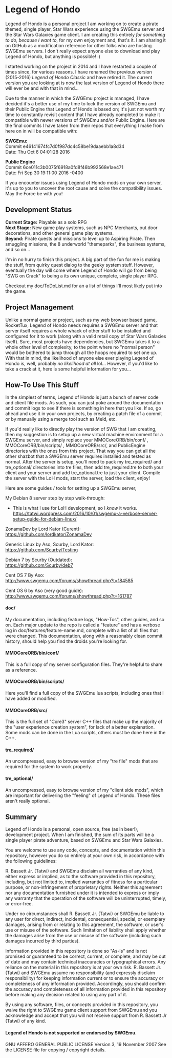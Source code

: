 # Legend of Hondo

Legend of Hondo is a personal project I am working on to create a pirate themed, single player, Star Wars experience using the SWGEmu server and the Star Wars Galaxies game client. I am creating this entirely *for something to do, because I want to*, for my own enjoyment and, that's it. I am sharing it on GitHub as a modification reference for other folks who are hosting SWGEmu servers. I don't really expect anyone else to download and play Legend of Hondo, but anything is possible! :)

I started working on the project in 2014 and I have restarted a couple of times since, for various reasons. I have renamed the previous version (2015-2016) *Legend of Hondo Classic* and have retired it. The current version you are looking at is now the last version of Legend of Hondo there will ever be and with that in mind... 

Due to the manner in which the SWGEmu project is managed, I have decided it's a better use of my time to lock the version of SWGEmu and their Public Engine that Legend of Hondo is based on; It's just not worth my time to constantly revisit content that I have already completed to make it compatible with newer versions of SWGEmu and/or Public Engine. Here are the final commits I have taken from their repos that everything I make from here on in will be compatible with:

**SWGEmu:**  
Commit e46141674fc7d0f987dc4c58be19daaebb1a8d34  
Date: Thu Oct 6 04:01:28 2016  


**Public Engine**  
Commit 6ce011c3b0075f6918a0fd8f46b992568e1ae471  
Date: Fri Sep 30 19:11:00 2016 -0400  


If you encounter issues using Legend of Hondo mods on your own server, it's up to you to uncover the root cause and solve the compatibility issues. May the Force be with you!


## Development Status
**Current Stage:** Playable as a solo RPG  
**Next Stage:** New game play systems, such as NPC Merchants, out door decorations, and other general game play systems.  
**Beyond:** Pirate quests and missions to level up to Aspiring Pirate. Then smuggling missions, the 8 underworld "themeparks", the business systems, and so on...

I'm in no hurry to finish this project. A big part of the fun for me is making the stuff, from quirky quest dialog to the geeky system stuff. However, eventually the day will come where Legend of Hondo will go from being "SWG on Crack" to being a its own unique, complete, single player RPG.

Checkout my doc/ToDoList.md for an a list of things I'll most likely put into the game. 

## Project Management
Unlike a normal game or project, such as my web browser based game, RocketTux, Legend of Hondo needs requires a SWGEmu server and that server itself requires a whole whack of other stuff to be installed and configured for it to work (along with a valid retail copy of Star Wars Galaxies itself). Sure, most projects have dependencies, but SWGEmu takes it to a whole other level of complexity, to the point where no "normal person" would be bothered to jump through all the hoops required to set one up. With that in mind, the likelihood of anyone else ever playing Legend of Hondo is, well, probably *no likelihood at all* lol... However, if you'd like to take a crack at it, here is some helpful information for you...

## How-To Use This Stuff
In the simplest of terms, Legend of Hondo is just a bunch of server code and client file mods. As such, you can just poke around the documentation and commit logs to see if there is something in here that you like. If so, go ahead and use it in your own projects, by creating a patch file of a commit or by manually using a merge tool such as Meld, etc.

If you'd really like to directly play the version of SWG that I am creating, then my suggestion is to setup up a new virtual machine environment for a SWGEmu server, and simply replace your MMOCoreORB/bin/conf/ , MMOCoreORB/bin/scripts/ , MMOCoreORB/src/, and PublicEngine directories with the ones from this project. That way you can get all the other shazbot that a SWGEmu server requires installed and tested as normal. After the server is setup, you'll need to pack my tre_required/ and tre_optional/ directories into tre files, then add tre_required.tre to both your client and your server and add tre_optional.tre to just your client. Compile the server with the LoH mods, start the server, load the client, enjoy!

Here are some guides / tools for setting up a SWGEmu server,

My Debian 8 server step by step walk-through:  
- This is what I use for LoH development, so I *know* it works.
https://tatwi.wordpress.com/2016/10/01/swgemu-a-verbose-server-setup-guide-for-debian-linux/

ZonamaDev by Lord Kator (Curent):  
https://github.com/lordkator/ZonamaDev

Generic Linux by Aso, Scurby, Lord Kator:  
https://github.com/Scurby/Testing

Debian 7 by Scurby (Outdated):  
https://github.com/Scurby/deb7

Cent OS 7 By Aso:  
http://www.swgemu.com/forums/showthread.php?t=184585

Cent OS 6 by Aso (very good guide):  
http://www.swgemu.com/forums/showthread.php?t=161787


#### doc/
My documentation, including feature logs, "How-Tos", other guides, and so on. Each major update to the repo is called a "feature" and has a verbose log in doc/features/feature-name.md, complete with a list of all files that were changed. This documentation, along with a reasonably clean commit history, should help you find the droids you're looking for.

#### MMOCoreORB/bin/conf/
This is a full copy of my server configuration files. They're helpful to share as a reference.

#### MMOCoreORB/bin/scripts/
Here you'll find a full copy of the SWGEmu lua scripts, including ones that I have added or modified.

#### MMOCoreORB/src/
This is the full set of "Core3" server C++ files that make up the majority of the "user experience creation system", for lack of a better explanation. Some mods can be done in the Lua scripts, others must be done here in the C++.

#### tre_required/
An uncompressed, easy to browse version of my "tre file" mods that are required for the system to work properly.

#### tre_optional/
An uncompressed, easy to browse version of my "client side mods", which are important for delivering the "feeling" of Legend of Hondo. These files aren't really optional. 

## Summary
Legend of Hondo is a personal, open source, free (as in beer!), development project. When I am finished, the sum of its parts will be a single player pirate adventure, based on SWGEmu and Star Wars Galaxies.

You are welcome to use any code, concepts, and documentation within this repository, however you do so entirely at your own risk, in accordance with the following guidelines:

R. Bassett Jr. (Tatwi) and SWGEmu disclaim all warranties of any kind, either express or implied, as to the software provided in this repository, including, but not limited to, implied warranties of fitness for a particular purpose, or non‐infringement of proprietary rights. Neither this agreement nor any documentation furnished under it is intended to express or imply any warranty that the operation of the software will be uninterrupted, timely, or error‐free.

Under no circumstances shall R. Bassett Jr. (Tatwi) or SWGEmu be liable to any user for direct, indirect, incidental, consequential, special, or exemplary damages, arising from or relating to this agreement, the software, or userʹs use or misuse of the software. Such limitation of liability shall apply whether the damages arise from the use or misuse of the software (including such damages incurred by third parties).

Information provided in this repository is done so "As-Is" and is not promised or guaranteed to be correct, current, or complete, and may be out of date and may contain technical inaccuracies or typographical errors. Any reliance on the material in this repository is at your own risk. R. Bassett Jr. (Tatwi) and SWGEmu assume no responsibility (and expressly disclaim responsibility) for keeping information current or to ensure the accuracy or completeness of any information provided. Accordingly, you should confirm the accuracy and completeness of all information provided in this repository before making any decision related to using any part of it.

By using any software, files, or concepts provided in this repository, you waive the right to SWGEmu game client support from SWGEmu and you acknowledge and accept that you will not receive support from R. Bassett Jr (Tatwi) of any kind.

#### Legend of Hondo is not supported or endorsed by SWGEmu.

GNU AFFERO GENERAL PUBLIC LICENSE
Version 3, 19 November 2007
See the LICENSE file for copying / copyright details.
